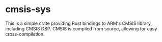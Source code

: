 # cmsis-sys
This is a simple crate providing Rust bindings to ARM's CMSIS library, including CMSIS DSP. CMSIS is compiled from source, allowing for easy cross-compilation.
